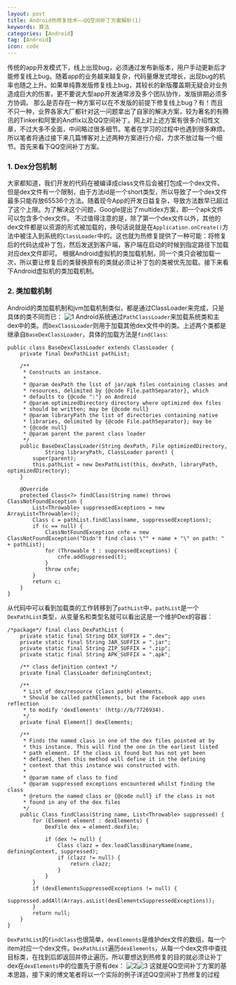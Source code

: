 ```yaml
---
layout: post
title: Android热修复技术——QQ空间补丁方案解析(1)
keywords: 算法
categories: [Android]
tag: [Android]
icon: code
---
```

传统的app开发模式下，线上出现bug，必须通过发布新版本，用户手动更新后才能修复线上bug。随着app的业务越来越复杂，代码量爆发式增长，出现bug的机率也随之上升。如果单纯靠发版修复线上bug，其较长的新版覆盖期无疑会对业务造成巨大的伤害，更不要说大型app开发通常涉及多个团队协作，发版排期必须多方协调。
那么是否存在一种方案可以在不发版的前提下修复线上bug？有！而且不只一种，业界各家大厂都针对这一问题拿出了自家的解决方案，较为著名的有腾讯的Tinker和阿里的Andfix以及QQ空间补丁。网上对上述方案有很多介绍性文章，不过大多不全面，中间略过很多细节。笔者在学习的过程中也遇到很多麻烦。所以笔者将通过接下来几篇博客对上述两种方案进行介绍，力求不放过每一个细节。首先来看下QQ空间补丁方案。



### 1. Dex分包机制
大家都知道，我们开发的代码在被编译成class文件后会被打包成一个dex文件。但是dex文件有一个限制，由于方法id是一个short类型，所以导致了一个dex文件最多只能存放65536个方法。随着现今App的开发日益复杂，导致方法数早已超过了这个上限。为了解决这个问题，Google提出了multidex方案，即一个apk文件可以包含多个dex文件。
不过值得注意的是，除了第一个dex文件以外，其他的dex文件都是以资源的形式被加载的，换句话说就是在`Application.onCreate()`方法中被注入到系统的`ClassLoader`中的。这也就为热修复提供了一种可能：将修复后的代码达成补丁包，然后发送到客户端，客户端在启动的时候到指定路径下加载对应dex文件即可。
根据Android虚拟机的类加载机制，同一个类只会被加载一次，所以要让修复后的类替换原有的类就必须让补丁包的类被优先加载。接下来看下Android虚拟机的类加载机制。

### 2. 类加载机制
Android的类加载机制和jvm加载机制类似，都是通过ClassLoader来完成，只是具体的类不同而已：
![1](https://yqfile.alicdn.com/e96e937c3d66731552574aeb21b2a44b77b3a9a1.jpeg)
Android系统通过`PathClassLoader`来加载系统类和主dex中的类。而`DexClassLoader`则用于加载其他dex文件中的类。上述两个类都是继承自`BaseDexClassLoader`，具体的加载方法是`findClass`:
```
public class BaseDexClassLoader extends ClassLoader {
    private final DexPathList pathList;

    /**
     * Constructs an instance.
     *
     * @param dexPath the list of jar/apk files containing classes and
     * resources, delimited by {@code File.pathSeparator}, which
     * defaults to {@code ":"} on Android
     * @param optimizedDirectory directory where optimized dex files
     * should be written; may be {@code null}
     * @param libraryPath the list of directories containing native
     * libraries, delimited by {@code File.pathSeparator}; may be
     * {@code null}
     * @param parent the parent class loader
     */
    public BaseDexClassLoader(String dexPath, File optimizedDirectory,
            String libraryPath, ClassLoader parent) {
        super(parent);
        this.pathList = new DexPathList(this, dexPath, libraryPath, optimizedDirectory);
    }

    @Override
    protected Class<?> findClass(String name) throws ClassNotFoundException {
        List<Throwable> suppressedExceptions = new ArrayList<Throwable>();
        Class c = pathList.findClass(name, suppressedExceptions);
        if (c == null) {
            ClassNotFoundException cnfe = new ClassNotFoundException("Didn't find class \"" + name + "\" on path: " + pathList);
            for (Throwable t : suppressedExceptions) {
                cnfe.addSuppressed(t);
            }
            throw cnfe;
        }
        return c;
    }
}
```
从代码中可以看到加载类的工作转移到了`pathList`中，`pathList`是一个`DexPathList`类型，从变量名和类型名就可以看出这是一个维护Dex的容器：
```
/*package*/ final class DexPathList {
    private static final String DEX_SUFFIX = ".dex";
    private static final String JAR_SUFFIX = ".jar";
    private static final String ZIP_SUFFIX = ".zip";
    private static final String APK_SUFFIX = ".apk";

    /** class definition context */
    private final ClassLoader definingContext;

    /**
     * List of dex/resource (class path) elements.
     * Should be called pathElements, but the Facebook app uses reflection
     * to modify 'dexElements' (http://b/7726934).
     */
    private final Element[] dexElements;

    /**
     * Finds the named class in one of the dex files pointed at by
     * this instance. This will find the one in the earliest listed
     * path element. If the class is found but has not yet been
     * defined, then this method will define it in the defining
     * context that this instance was constructed with.
     *
     * @param name of class to find
     * @param suppressed exceptions encountered whilst finding the class
     * @return the named class or {@code null} if the class is not
     * found in any of the dex files
     */
    public Class findClass(String name, List<Throwable> suppressed) {
        for (Element element : dexElements) {
            DexFile dex = element.dexFile;

            if (dex != null) {
                Class clazz = dex.loadClassBinaryName(name, definingContext, suppressed);
                if (clazz != null) {
                    return clazz;
                }
            }
        }
        if (dexElementsSuppressedExceptions != null) {
            suppressed.addAll(Arrays.asList(dexElementsSuppressedExceptions));
        }
        return null;
    }
}
```
`DexPathList`的`findClass`也很简单，`dexElements`是维护dex文件的数组，每一个item对应一个dex文件。`DexPathList`遍历`dexElements`，从每一个dex文件中查找目标类，在找到后即返回并停止遍历。所以要想达到热修复的目的就必须让补丁dex在`dexElements`中的位置先于原有dex：
![2](https://yqfile.alicdn.com/8f5f99712021a0fe6f0555b003a9958312787d45.jpeg)![3](https://yqfile.alicdn.com/4b87db83383b91bfb559f551fe8471bffca12cd5.jpeg)
这就是QQ空间补丁方案的基本思路，接下来的博文笔者将以一个实际的例子详述QQ空间补丁热修复的过程